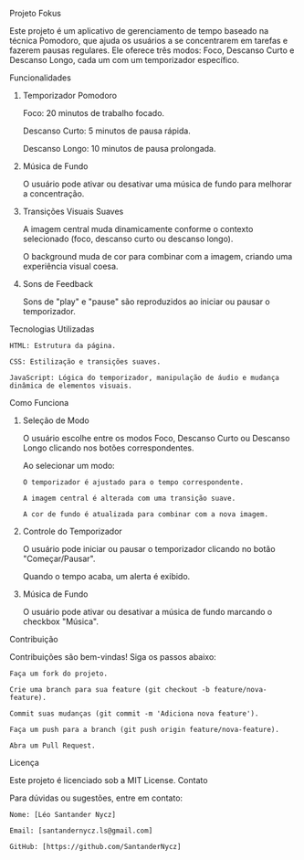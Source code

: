 Projeto Fokus

Este projeto é um aplicativo de gerenciamento de tempo baseado na técnica Pomodoro, que ajuda os usuários a se concentrarem em tarefas e fazerem pausas regulares. Ele oferece três modos: Foco, Descanso Curto e Descanso Longo, cada um com um temporizador específico.

Funcionalidades

1. Temporizador Pomodoro

   Foco: 20 minutos de trabalho focado.

   Descanso Curto: 5 minutos de pausa rápida.

   Descanso Longo: 10 minutos de pausa prolongada.

2. Música de Fundo

   O usuário pode ativar ou desativar uma música de fundo para melhorar a concentração.

3. Transições Visuais Suaves

   A imagem central muda dinamicamente conforme o contexto selecionado (foco, descanso curto ou descanso longo).

   O background muda de cor para combinar com a imagem, criando uma experiência visual coesa.

4. Sons de Feedback

   Sons de "play" e "pause" são reproduzidos ao iniciar ou pausar o temporizador.

Tecnologias Utilizadas

    HTML: Estrutura da página.

    CSS: Estilização e transições suaves.

    JavaScript: Lógica do temporizador, manipulação de áudio e mudança dinâmica de elementos visuais.

Como Funciona

1.  Seleção de Modo

    O usuário escolhe entre os modos Foco, Descanso Curto ou Descanso Longo clicando nos botões correspondentes.

    Ao selecionar um modo:

        O temporizador é ajustado para o tempo correspondente.

        A imagem central é alterada com uma transição suave.

        A cor de fundo é atualizada para combinar com a nova imagem.

2.  Controle do Temporizador

    O usuário pode iniciar ou pausar o temporizador clicando no botão "Começar/Pausar".

    Quando o tempo acaba, um alerta é exibido.

3.  Música de Fundo

    O usuário pode ativar ou desativar a música de fundo marcando o checkbox "Música".

Contribuição

Contribuições são bem-vindas! Siga os passos abaixo:

    Faça um fork do projeto.

    Crie uma branch para sua feature (git checkout -b feature/nova-feature).

    Commit suas mudanças (git commit -m 'Adiciona nova feature').

    Faça um push para a branch (git push origin feature/nova-feature).

    Abra um Pull Request.

Licença

Este projeto é licenciado sob a MIT License.
Contato

Para dúvidas ou sugestões, entre em contato:

    Nome: [Léo Santander Nycz]

    Email: [santandernycz.ls@gmail.com]

    GitHub: [https://github.com/SantanderNycz]
